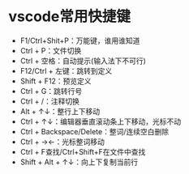 # vscode常用快捷键

- F1/Ctrl+Shit+P：万能键，谁用谁知道
- Ctrl + P：文件切换
- Ctrl + 空格：自动提示(输入法下不可行)
- F12/Ctrl + 左键：跳转到定义
- Shift + F12：预览定义
- Ctrl + G：跳转行号
- Ctrl + /：注释切换
- Alt + ↑↓：整行上下移动
- Ctrl + ↑↓：编辑器垂直滚动条上下移动，光标不动
- Ctrl + Backspace/Delete：整词/连续空白删除
- Ctrl + →←：光标整词移动
- Ctrl + F查找/Ctrl+Shift+F在文件中查找
- Shift + Alt + ↑↓：向上下复制当前行
